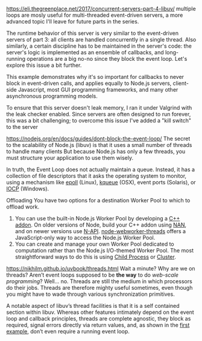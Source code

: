 https://eli.thegreenplace.net/2017/concurrent-servers-part-4-libuv/
multiple loops are mosly useful for multi-threaded event-driven servers, a more advanced topic I'll leave for future parts in the series.


The runtime behavior of this server is very similar to the event-driven servers of part 3: all clients are handled concurrently in a single thread. Also similarly, a certain discipline has to be maintained in the server's code: the server's logic is implemented as an ensemble of callbacks, and long-running operations are a big no-no since they block the event loop. Let's explore this issue a bit further.


This example demonstrates why it's so important for callbacks to never block in event-driven calls, and applies equally to Node.js servers, client-side Javascript, most GUI programming frameworks, and many other asynchronous programming models.


To ensure that this server doesn't leak memory, I ran it under Valgrind with the leak checker enabled. Since servers are often designed to run forever, this was a bit challenging; to overcome this issue I've added a "kill switch" to the server


https://nodejs.org/en/docs/guides/dont-block-the-event-loop/
The secret to the scalability of Node.js (libuv) is that it uses a small number of threads to handle many clients
But because Node.js has only a few threads, you must structure your application to use them wisely.

In truth, the Event Loop does not actually maintain a queue. Instead, it has a collection of file descriptors that it asks the operating system to monitor, using a mechanism like [epoll](http://man7.org/linux/man-pages/man7/epoll.7.html) (Linux), [kqueue](https://developer.apple.com/library/content/documentation/Darwin/Conceptual/FSEvents_ProgGuide/KernelQueues/KernelQueues.html) (OSX), event ports (Solaris), or [IOCP](https://msdn.microsoft.com/en-us/library/windows/desktop/aa365198.aspx) (Windows).



Offloading
You have two options for a destination Worker Pool to which to offload work.

1.  You can use the built-in Node.js Worker Pool by developing a [C++ addon](https://nodejs.org/api/addons.html). On older versions of Node, build your C++ addon using [NAN](https://github.com/nodejs/nan), and on newer versions use [N-API](https://nodejs.org/api/n-api.html). [node-webworker-threads](https://www.npmjs.com/package/webworker-threads) offers a JavaScript-only way to access the Node.js Worker Pool.
2.  You can create and manage your own Worker Pool dedicated to computation rather than the Node.js I/O-themed Worker Pool. The most straightforward ways to do this is using [Child Process](https://nodejs.org/api/child_process.html) or [Cluster](https://nodejs.org/api/cluster.html).


https://nikhilm.github.io/uvbook/threads.html
Wait a minute? Why are we on threads? Aren’t event loops supposed to be **the way** to do _web-scale programming_? Well... no. Threads are still the medium in which processors do their jobs. Threads are therefore mighty useful sometimes, even though you might have to wade through various synchronization primitives.

A notable aspect of libuv’s thread facilities is that it is a self contained section within libuv. Whereas other features intimately depend on the event loop and callback principles, threads are complete agnostic, they block as required, signal errors directly via return values, and, as shown in the [first example](https://nikhilm.github.io/uvbook/threads.html#thread-create-example), don’t even require a running event loop.